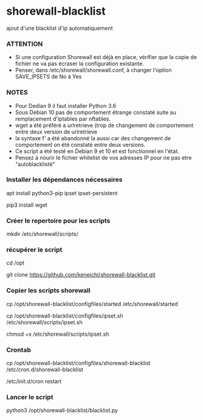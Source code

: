 # shorewall-blacklist
ajout d'une blacklist d'ip automatiquement 

### ATTENTION

* Si une configuration Shorewall est déjà en place, vérifier que la copie de fichier ne va pas écraser la configuration existante.
* Penser, dans /etc/shorewall/shorewall.conf, à changer l'option SAVE_IPSETS de No à Yes

### NOTES 
* Pour Dedian 9 il faut installer Python 3.6
* Sous Debian 10 pas de comportement étrange constaté suite au remplacement d'iptables par nftables.
* wget a été préféré a urlretrieve (trop de changement de comportement entre deux version de urlretrieve
* la syntaxe f' a été abandonné la aussi car des changement de comportement on été constaté entre deux versions.
* Ce script a été testé en Debian 9 et 10 et est fonctionnel en l'état.
* Pensez à nourir le fichier whitelist de vos adresses IP pour ne pas etre "autoblacklisté"


### Installer les dépendances nécessaires

apt install python3-pip ipset ipset-persistent

pip3 install wget

### Créer le repertoire pour les scripts

mkdir /etc/shorewall/scripts/


### récupérer le script

cd /opt

git clone  https://github.com/keneichi/shorewall-blacklist.git


### Copier les scripts shorewall

cp /opt/shorewall-blacklist/configfiles/started /etc/shorewall/started

cp /opt/shorewall-blacklist/configfiles/ipset.sh /etc/shorewall/scripts/ipset.sh

chmod +x /etc/shorewall/scripts/ipset.sh


### Crontab

cp /opt/shorewall-blacklist/configfiles/shorewall-blacklist /etc/cron.d/shorewall-blacklist

/etc/init.d/cron restart


### Lancer le script

python3 /opt/shorewall-blacklist/blacklist.py
